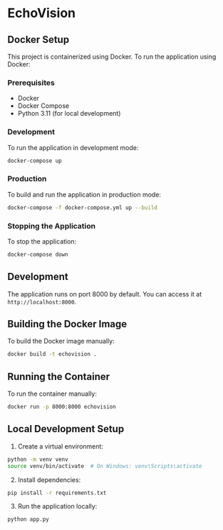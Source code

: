 # EchoVision

## Docker Setup

This project is containerized using Docker. To run the application using Docker:

### Prerequisites

- Docker
- Docker Compose
- Python 3.11 (for local development)

### Development

To run the application in development mode:

```bash
docker-compose up
```

### Production

To build and run the application in production mode:

```bash
docker-compose -f docker-compose.yml up --build
```

### Stopping the Application

To stop the application:

```bash
docker-compose down
```

## Development

The application runs on port 8000 by default. You can access it at `http://localhost:8000`.

## Building the Docker Image

To build the Docker image manually:

```bash
docker build -t echovision .
```

## Running the Container

To run the container manually:

```bash
docker run -p 8000:8000 echovision
```

## Local Development Setup

1. Create a virtual environment:

```bash
python -m venv venv
source venv/bin/activate  # On Windows: venv\Scripts\activate
```

2. Install dependencies:

```bash
pip install -r requirements.txt
```

3. Run the application locally:

```bash
python app.py
```
